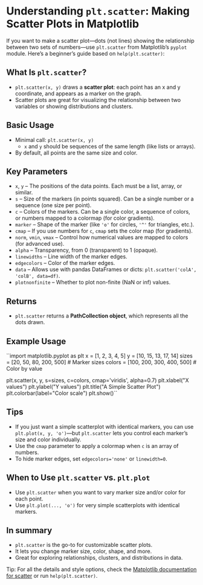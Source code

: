 # Understanding `plt.scatter`: Making Scatter Plots in Matplotlib

If you want to make a scatter plot—dots (not lines) showing the relationship between two sets of numbers—use `plt.scatter` from Matplotlib’s `pyplot` module. Here’s a beginner’s guide based on `help(plt.scatter)`:

## What Is `plt.scatter`?

* `plt.scatter(x, y)` draws a **scatter plot**: each point has an x and y coordinate, and appears as a marker on the graph.
* Scatter plots are great for visualizing the relationship between two variables or showing distributions and clusters.

## Basic Usage

* Minimal call: ``plt.scatter(x, y)``
  * `x` and `y` should be sequences of the same length (like lists or arrays).
* By default, all points are the same size and color.

## Key Parameters

* `x`, `y` – The positions of the data points. Each must be a list, array, or similar.
* `s` – Size of the markers (in points squared). Can be a single number or a sequence (one size per point).
* `c` – Colors of the markers. Can be a single color, a sequence of colors, or numbers mapped to a colormap (for color gradients).
* `marker` – Shape of the marker (like `'o'` for circles, `'^'` for triangles, etc.).
* `cmap` – If you use numbers for `c`, `cmap` sets the color map (for gradients).
* `norm`, `vmin`, `vmax` – Control how numerical values are mapped to colors (for advanced use).
* `alpha` – Transparency, from 0 (transparent) to 1 (opaque).
* `linewidths` – Line width of the marker edges.
* `edgecolors` – Color of the marker edges.
* `data` – Allows use with pandas DataFrames or dicts: `plt.scatter('colA', 'colB', data=df)`.
* `plotnonfinite` – Whether to plot non-finite (NaN or inf) values.

## Returns

* `plt.scatter` returns a **PathCollection object**, which represents all the dots drawn.

## Example Usage

``import matplotlib.pyplot as plt
x = [1, 2, 3, 4, 5]
y = [10, 15, 13, 17, 14]
sizes = [20, 50, 80, 200, 500]    # Marker sizes
colors = [100, 200, 300, 400, 500] # Color by value

plt.scatter(x, y, s=sizes, c=colors, cmap='viridis', alpha=0.7)
plt.xlabel("X values")
plt.ylabel("Y values")
plt.title("A Simple Scatter Plot")
plt.colorbar(label="Color scale")
plt.show()``

## Tips

* If you just want a simple scatterplot with identical markers, you can use `plt.plot(x, y, 'o')`—but `plt.scatter` lets you control each marker’s size and color individually.
* Use the `cmap` parameter to apply a colormap when `c` is an array of numbers.
* To hide marker edges, set `edgecolors='none'` or `linewidth=0`.

## When to Use `plt.scatter` vs. `plt.plot`
* Use `plt.scatter` when you want to vary marker size and/or color for each point.
* Use `plt.plot(..., 'o')` for very simple scatterplots with identical markers.

## In summary

* `plt.scatter` is the go-to for customizable scatter plots.
* It lets you change marker size, color, shape, and more.
* Great for exploring relationships, clusters, and distributions in data.

Tip: For all the details and style options, check the [Matplotlib documentation for scatter](https://matplotlib.org/stable/api/_as_gen/matplotlib.pyplot.scatter.html) or run `help(plt.scatter)`.
